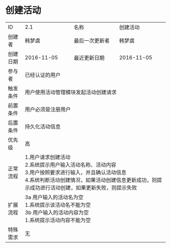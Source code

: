 # 创建活动
<table>
<tbody>
<tr><td>ID</td><td>2.1</td><td>名称</td><td>创建活动</td></tr>
<tr><td>创建者</td><td>韩梦虞</td><td>最后一次更新者</td><td>韩梦虞</td></tr>

<tr><td>创建日期</td><td>2016-11-05</td><td>最近更新日期</td><td>2016-11-05</td></tr>

<tr><td>参与者</td><td colspan="3">已经认证的用户</td></tr>

<tr><td>触发条件</td><td colspan="3">用户使用活动管理模块发起活动创建请求 </td></tr>

<tr><td>前置条件</td><td colspan="3">用户必须是注册用户</td></tr>

<tr><td>后置条件</td><td colspan="3">持久化活动信息</td></tr>

<tr><td>优先级</td><td colspan="3">高</td></tr>

<tr><td>正常流程</td><td colspan="3">1.用户请求创建活动<br>2.系统提示用户输入活动名称、活动内容<br>3.用户按照要求进行输入，并且确认活动信息<br>4.系统判断活动创建情况，如果活动创建信息更新成功，则提示成功进行活动创建，如果更新失败，则提示失败</td></tr>

<tr><td>扩展流程</td><td colspan="3">3a 用户输入的活动名为空<br>1.系统提示该活动名不能为空<br>3b 用户输入的活动内容为空<br>1.系统提示活动内容不能为空</td></tr>
<tr><td>特殊需求</td><td colspan="3">无</td></tr>

</tbody>

</table>


